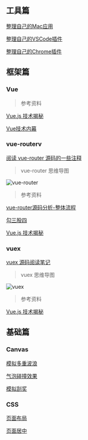 ## 工具篇

[整理自己的Mac应用](https://github.com/zhanghao-zhoushan/record/issues/2)

[整理自己的VSCode插件](https://github.com/zhanghao-zhoushan/record/issues/3)

[整理自己的Chrome插件](https://github.com/zhanghao-zhoushan/record/issues/1)

## 框架篇

### Vue

> 参考资料

[Vue.js 技术揭秘](https://ustbhuangyi.github.io/vue-analysis/)

[Vue技术内幕](http://hcysun.me/vue-design/art/)

### vue-routerv

[阅读 vue-router 源码的一些注释](https://github.com/zhanghao-zhoushan/vue-router)

> vue-router 思维导图

![vue-router](http://pdl69gzvn.bkt.clouddn.com/vue-router.png)

> 参考资料

[vue-router源码分析-整体流程](https://github.com/DDFE/DDFE-blog/issues/9)

[勾三股四](http://jiongks.name/blog/vue-code-review/)

[Vue.js 技术揭秘](https://ustbhuangyi.github.io/vue-analysis/vue-router/)

### vuex

[vuex 源码阅读笔记](https://github.com/zhanghao-zhoushan/record/blob/master/vue/vuex.md)

> vuex 思维导图

![vuex](http://pdl69gzvn.bkt.clouddn.com/vuex.png)

> 参考资料

[Vue.js 技术揭秘](https://ustbhuangyi.github.io/vue-analysis/vuex/init.html)

## 基础篇

### Canvas

[模拟多重波浪](https://zhanghao-zhoushan.github.io/record/wave.html)

[气泡碰撞效果](https://zhanghao-zhoushan.github.io/record/bubble.html)

[模拟刮奖](https://github.com/zhanghao-zhoushan/record/blob/master/sailor/html5/card.md)

### CSS

[页面布局](https://github.com/zhanghao-zhoushan/record/blob/master/sailor/html5/layout.md)

[页面居中](https://github.com/zhanghao-zhoushan/record/blob/master/sailor/html5/page-center.md)



